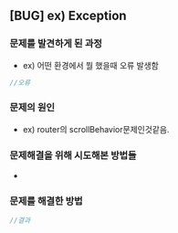 ## [BUG] ex) Exception

### 문제를 발견하게 된 과정

- ex) 어떤 환경에서 뭘 했을때 오류 발생함

```java
//오류
```

### 문제의 원인

- ex) router의 scrollBehavior문제인것같음.

### 문제해결을 위해 시도해본 방법들

- 

### 문제를 해결한 방법

```java
//결과
```